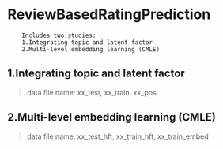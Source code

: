 ReviewBasedRatingPrediction
===========================
        Includes two studies: 
        1.Integrating topic and latent factor
        2.Multi-level embedding learning (CMLE)

1.Integrating topic and latent factor
-------------------------------------
> data file name: xx_test, xx_train, xx_pos

2.Multi-level embedding learning (CMLE)
-------------------------------------
> data file name: xx_test_hft, xx_train_hft, xx_train_embed

